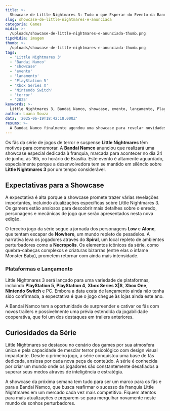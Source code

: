 ```yaml
---
title: >-
  Showcase de Little Nightmares 3: Tudo o que Esperar do Evento da Bandai Namco
slug: showcase-de-little-nightmares-e-anunciada
categoria: Games
midia: >-
  /uploads/showcase-de-little-nightmares-e-anunciada-thumb.png
tipoMidia: imagem
thumb: >-
  /uploads/showcase-de-little-nightmares-e-anunciada-thumb.png
tags:
  - 'Little Nightmares 3'
  - 'Bandai Namco'
  - 'showcase'
  - 'evento'
  - 'lanamento'
  - 'PlayStation 5'
  - 'Xbox Series X'
  - 'Nintendo Switch'
  - 'terror'
  - '2025'
keywords: >-
  Little Nightmares 3, Bandai Namco, showcase, evento, lançamento, PlayStation 5, Xbox Series X, Nintendo Switch, terror, 2025
author: Luana Souza
data: '2025-06-19T18:42:18.000Z'
resumo: >-
  A Bandai Namco finalmente agendou uma showcase para revelar novidades sobre Little Nightmares 3 na próxima semana. O evento promete esclarecer detalhes sobre o aguardado lançamento da franquia.
---
```


Os fãs da série de jogos de terror e suspense **Little Nightmares** têm motivos para comemorar. A **Bandai Namco** anunciou que realizará uma showcase especial dedicada à franquia, marcada para acontecer no dia 24 de junho, às 16h, no horário de Brasília. Este evento é altamente aguardado, especialmente porque a desenvolvedora tem se mantido em silêncio sobre **Little Nightmares 3** por um tempo considerável.

## Expectativas para a Showcase

A expectativa é alta porque a showcase promete trazer várias revelações importantes, incluindo atualizações específicas sobre Little Nightmares 3. Os gamers estão ansiosos para descobrir mais detalhes sobre o enredo, personagens e mecânicas de jogo que serão apresentados nesta nova edição.

O terceiro jogo da série segue a jornada dos personagens **Low** e **Alone**, que tentam escapar de **Nowhere**, um mundo repleto de pesadelos. A narrativa leva os jogadores através do **Spiral**, um local repleto de ambientes perturbadores como a **Necropolis**. Os elementos icônicos da série, como quebra-cabeças complexos e criaturas bizarras (entre elas o infame Monster Baby), prometem retornar com ainda mais intensidade.

### Plataformas e Lançamento

Little Nightmares 3 será lançado para uma variedade de plataformas, incluindo **PlayStation 5**, **PlayStation 4**, **Xbox Series X|S**, **Xbox One**, **Nintendo Switch** e PC. Embora a data exata de lançamento ainda não tenha sido confirmada, a expectativa é que o jogo chegue às lojas ainda este ano. 

A Bandai Namco tem a oportunidade de surpreender e cativar os fãs com novos trailers e possivelmente uma prévia estendida da jogabilidade cooperativa, que foi um dos destaques em trailers anteriores. 

## Curiosidades da Série

Little Nightmares se destacou no cenário dos games por sua atmosfera única e pela capacidade de mesclar terror psicológico com design visual impactante. Desde o primeiro jogo, a série conquistou uma base de fãs dedicada, ansiosa por cada nova peça de conteúdo. A série é conhecida por criar um mundo onde os jogadores são constantemente desafiados a superar seus medos através de inteligência e estratégia.

A showcase da próxima semana tem tudo para ser um marco para os fãs e para a Bandai Namco, que busca reafirmar o sucesso da franquia Little Nightmares em um mercado cada vez mais competitivo. Fiquem atentos para mais atualizações e preparem-se para mergulhar novamente neste mundo de sonhos perturbadores.